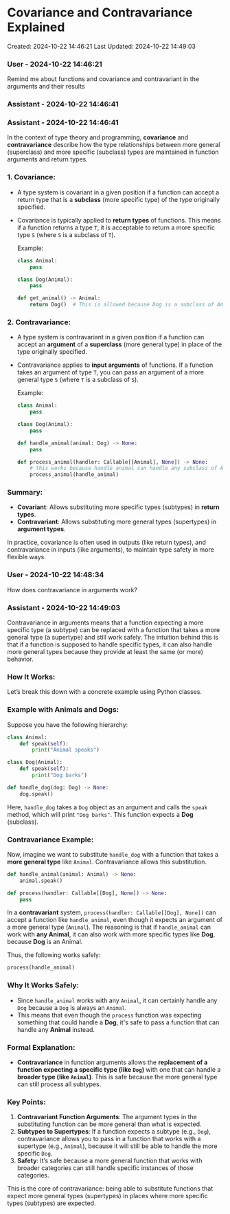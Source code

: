 # Covariance and Contravariance Explained

Created: 2024-10-22 14:46:21
Last Updated: 2024-10-22 14:49:03

### User - 2024-10-22 14:46:21

Remind me about functions and covariance and contravariant in the arguments and their results

### Assistant - 2024-10-22 14:46:41



### Assistant - 2024-10-22 14:46:41

In the context of type theory and programming, **covariance** and **contravariance** describe how the type relationships between more general (superclass) and more specific (subclass) types are maintained in function arguments and return types.

### 1. **Covariance**:
- A type system is covariant in a given position if a function can accept a return type that is a **subclass** (more specific type) of the type originally specified.
- Covariance is typically applied to **return types** of functions. This means if a function returns a type `T`, it is acceptable to return a more specific type `S` (where `S` is a subclass of `T`).
  
  Example:
  ```python
  class Animal:
      pass

  class Dog(Animal):
      pass

  def get_animal() -> Animal:
      return Dog()  # This is allowed because Dog is a subclass of Animal (covariant return type)
  ```

### 2. **Contravariance**:
- A type system is contravariant in a given position if a function can accept an **argument** of a **superclass** (more general type) in place of the type originally specified.
- Contravariance applies to **input arguments** of functions. If a function takes an argument of type `T`, you can pass an argument of a more general type `S` (where `T` is a subclass of `S`).

  Example:
  ```python
  class Animal:
      pass

  class Dog(Animal):
      pass

  def handle_animal(animal: Dog) -> None:
      pass

  def process_animal(handler: Callable[[Animal], None]) -> None:
      # This works because handle_animal can handle any subclass of Animal
      process_animal(handle_animal)  
  ```

### Summary:
- **Covariant**: Allows substituting more specific types (subtypes) in **return types**.
- **Contravariant**: Allows substituting more general types (supertypes) in **argument types**.

In practice, covariance is often used in outputs (like return types), and contravariance in inputs (like arguments), to maintain type safety in more flexible ways.

### User - 2024-10-22 14:48:34

How does contravariance in arguments work?

### Assistant - 2024-10-22 14:49:03

Contravariance in arguments means that a function expecting a more specific type (a subtype) can be replaced with a function that takes a more general type (a supertype) and still work safely. The intuition behind this is that if a function is supposed to handle specific types, it can also handle more general types because they provide at least the same (or more) behavior.

### How It Works:

Let’s break this down with a concrete example using Python classes.

### Example with Animals and Dogs:
Suppose you have the following hierarchy:

```python
class Animal:
    def speak(self):
        print("Animal speaks")

class Dog(Animal):
    def speak(self):
        print("Dog barks")

def handle_dog(dog: Dog) -> None:
    dog.speak()
```

Here, `handle_dog` takes a `Dog` object as an argument and calls the `speak` method, which will print `"Dog barks"`. This function expects a **Dog** (subclass).

### Contravariance Example:

Now, imagine we want to substitute `handle_dog` with a function that takes a **more general type** like `Animal`. Contravariance allows this substitution.

```python
def handle_animal(animal: Animal) -> None:
    animal.speak()

def process(handler: Callable[[Dog], None]) -> None:
    pass
```

In a **contravariant** system, `process(handler: Callable[[Dog], None])` can accept a function like `handle_animal`, even though it expects an argument of a more general type (`Animal`). The reasoning is that if `handle_animal` can work with **any Animal**, it can also work with more specific types like **Dog**, because **Dog** is an Animal.

Thus, the following works safely:

```python
process(handle_animal)
```

### Why It Works Safely:
- Since `handle_animal` works with any `Animal`, it can certainly handle any `Dog` because a `Dog` is always an `Animal`.
- This means that even though the `process` function was expecting something that could handle a **Dog**, it's safe to pass a function that can handle any **Animal** instead.

### Formal Explanation:
- **Contravariance** in function arguments allows the **replacement of a function expecting a specific type (like `Dog`)** with one that can handle a **broader type (like `Animal`)**. This is safe because the more general type can still process all subtypes.
  
### Key Points:
1. **Contravariant Function Arguments**: The argument types in the substituting function can be more general than what is expected.
2. **Subtypes to Supertypes**: If a function expects a subtype (e.g., `Dog`), contravariance allows you to pass in a function that works with a supertype (e.g., `Animal`), because it will still be able to handle the more specific `Dog`.
3. **Safety**: It’s safe because a more general function that works with broader categories can still handle specific instances of those categories.

This is the core of contravariance: being able to substitute functions that expect more general types (supertypes) in places where more specific types (subtypes) are expected.

